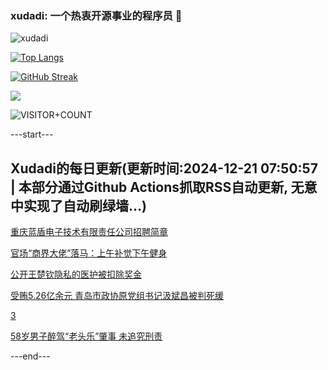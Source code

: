 ### xudadi: 一个热衷开源事业的程序员 👋

![xudadi](https://github-readme-stats-git-masterorgs-github-readme-stats-team.vercel.app/api?username=xudadi)

[![Top Langs](https://github-readme-stats.vercel.app/api/top-langs/?username=xudadi)](https://github.com/anuraghazra/github-readme-stats)

[![GitHub Streak](https://streak-stats.demolab.com?user=xudadi&locale=zh_Hans)](https://git.io/streak-stats)

![](https://raw.githubusercontent.com/xudadi/xudadi/main/assets/github-contribution-grid-snake.svg)

![VISITOR+COUNT](https://komarev.com/ghpvc/?username=xudadi&label=VISITOR+COUNT)


---start---

## Xudadi的每日更新(更新时间:2024-12-21 07:50:57 | 本部分通过Github Actions抓取RSS自动更新, 无意中实现了自动刷绿墙...)

[重庆蓝盾电子技术有限责任公司招聘简章](https://www.gongkaoleida.com/article/2239169)

[官场“商界大佬”落马：上午补觉下午健身](https://m.163.com/news/article/JJS0U8R20001899O.html)

[公开王楚钦隐私的医护被扣除奖金](https://m.163.com/news/article/JJS9RPME0001899O.html)

[受贿5.26亿余元 青岛市政协原党组书记汲斌昌被判死缓](https://m.163.com/news/article/JJS96314000189PS.html)

[3](https://m.163.com/touch/news/sub/domestic)

[58岁男子醉驾“老头乐”肇事 未追究刑责](https://m.163.com/news/article/JJS835720001899O.html)

---end---
